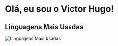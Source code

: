 # Olá, eu sou o Victor Hugo!

<!--
## Minhas Estatísticas no GitHub
![Estatísticas do GitHub](https://github-readme-stats.vercel.app/api?username=Victor-Morvy&show_icons=true&theme=radical)
-->

## Linguagens Mais Usadas
![Linguagens Mais Usadas](https://github-readme-stats.vercel.app/api/top-langs/?username=Victor-Morvy&layout=compact&theme=radical)

